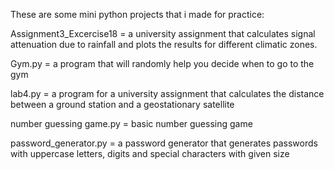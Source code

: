 These are some mini python projects that i made for practice:

Assignment3_Excercise18 = a university assignment that calculates signal attenuation due to rainfall and plots the results for different climatic zones.

Gym.py = a program that will randomly help you decide when to go to the gym

lab4.py = a program for a university assignment that calculates the distance between a ground station and a geostationary satellite

number guessing game.py = basic number guessing game

password_generator.py = a password generator that generates passwords with uppercase letters, digits and special characters with given size
